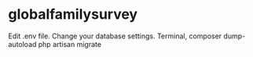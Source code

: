 # globalfamilysurvey

Edit .env file. Change your database settings.
Terminal, composer dump-autoload
php artisan migrate
